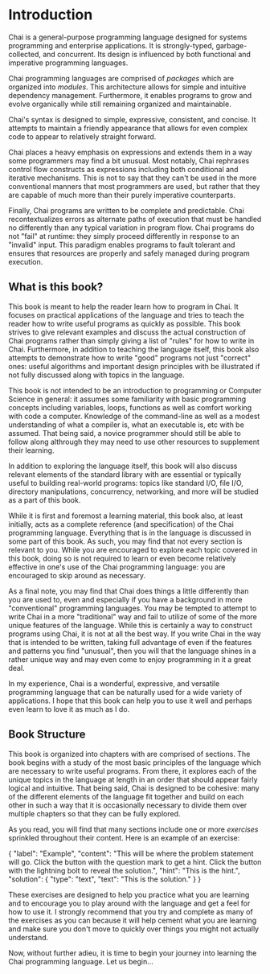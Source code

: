 # Introduction

Chai is a general-purpose programming language designed for systems programming
and enterprise applications.  It is strongly-typed, garbage-collected, and
concurrent.  Its design is influenced by both functional and imperative
programming languages. 

Chai programming languages are comprised of *packages* which are organized into
*modules*.  This architecture allows for simple and intuitive dependency
management.  Furthermore, it enables programs to grow and evolve organically
while still remaining organized and maintainable.

Chai's syntax is designed to simple, expressive, consistent, and concise.  It
attempts to maintain a friendly appearance that allows for even complex code to
appear to relatively straight forward.

Chai places a heavy emphasis on expressions and extends them in a way some
programmers may find a bit unusual.  Most notably, Chai rephrases control flow
constructs as expressions including both conditional and iterative mechanisms.
This is not to say that they can't be used in the more conventional manners that
most programmers are used, but rather that they are capable of much more than
their purely imperative counterparts.

Finally, Chai programs are written to be complete and predictable.  Chai
recontextualizes errors as alternate paths of execution that must be handled no
differently than any typical variation in program flow.  Chai programs do not
"fail" at runtime: they simply proceed differently in response to an "invalid"
input.  This paradigm enables programs to fault tolerant and ensures that
resources are properly and safely managed during program execution.

## What is this book?

This book is meant to help the reader learn how to program in Chai.  It focuses
on practical applications of the language and tries to teach the reader how to
write useful programs as quickly as possible.  This book strives to give
relevant examples and discuss the actual construction of Chai programs rather
than simply giving a list of "rules" for how to write in Chai.  Furthermore, in
addition to teaching the language itself, this book also attempts to demonstrate
how to write "good" programs not just "correct" ones: useful algorithms and
important design principles with be illustrated if not fully discussed along
with topics in the language.

This book is not intended to be an introduction to programming or Computer
Science in general: it assumes some familiarity with basic programming concepts
including variables, loops, functions as well as comfort working with code a
computer.  Knowledge of the command-line as well as a modest understanding of
what a compiler is, what an executable is, etc with be assumed.  That being
said, a novice programmer should still be able to follow along althrough they
may need to use other resources to supplement their learning.

In addition to exploring the language itself, this book will also discuss
relevant elements of the standard library with are essential or typically useful
to building real-world programs: topics like standard I/O, file I/O, directory
manipulations, concurrency, networking, and more will be studied as a part of
this book.

While it is first and foremost a learning material, this book also, at least
initially, acts as a complete reference (and specification) of the Chai
programming language.  Everything that is in the language is discussed in some
part of this book.  As such, you may find that not every section is
relevant to you.  While you are encouraged to explore each topic covered in
this book, doing so is not required to learn or even become relatively effective
in one's use of the Chai programming language: you are encouraged to skip around
as necessary.

As a final note, you may find that Chai does things a little differently than
you are used to, even and especially if you have a background in more
"conventional" programming languages.  You may be tempted to attempt to write
Chai in a more "traditional" way and fail to utilize of some of the
more unique features of the language.  While this is certainly a way to construct
programs using Chai, it is not at all the best way.  If you write Chai in
the way that is intended to be written, taking full advantage of even if the
features and patterns you find "unusual", then you will that the language shines
in a rather unique way and may even come to enjoy programming in it a great deal.

In my experience, Chai is a wonderful, expressive, and versatile programming
language that can be naturally used for a wide variety of applications.  I hope
that this book can help you to use it well and perhaps even learn to love it as
much as I do.

## Book Structure

This book is organized into chapters with are comprised of sections.  The book
begins with a study of the most basic principles of the language which are
necessary to write useful programs.  From there, it explores each of the unique
topics in the language at length in an order that should appear fairly logical
and intuitive.  That being said, Chai is designed to be cohesive: many of the
different elements of the language fit together and build on each other in such
a way that it is occasionally necessary to divide them over multiple chapters so
that they can be fully explored.

As you read, you will find that many sections include one or more *exercises*
sprinkled throughout their content.  Here is an example of an exercise:

<guide-exercise>
{
    "label": "Example",
    "content": "This will be where the problem statement will go.  Click the
    button with the question mark to get a hint.  Click the button with the
    lightning bolt to reveal the solution.",
    "hint": "This is the hint.",
    "solution": {
        "type": "text",
        "text": "This is the solution."
    }
}
</guide-exercise>

These exercises are designed to help you practice what you are learning and to
encourage you to play around with the language and get a feel for how to use it.
I strongly recommend that you try and complete as many of the exercises as you
can because it will help cement what you are learning and make sure you don't
move to quickly over things you might not actually understand.  

Now, without further adieu, it is time to begin your journey into learning the
Chai programming language.  Let us begin...